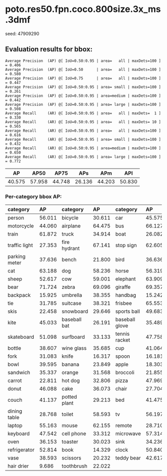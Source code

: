 # poto.res50.fpn.coco.800size.3x_ms.3dmf  

seed: 47909290

## Evaluation results for bbox:  

```  
Average Precision  (AP) @[ IoU=0.50:0.95 | area=   all | maxDets=100 ] = 0.406
Average Precision  (AP) @[ IoU=0.50      | area=   all | maxDets=100 ] = 0.580
Average Precision  (AP) @[ IoU=0.75      | area=   all | maxDets=100 ] = 0.447
Average Precision  (AP) @[ IoU=0.50:0.95 | area= small | maxDets=100 ] = 0.261
Average Precision  (AP) @[ IoU=0.50:0.95 | area=medium | maxDets=100 ] = 0.442
Average Precision  (AP) @[ IoU=0.50:0.95 | area= large | maxDets=100 ] = 0.508
Average Recall     (AR) @[ IoU=0.50:0.95 | area=   all | maxDets=  1 ] = 0.330
Average Recall     (AR) @[ IoU=0.50:0.95 | area=   all | maxDets= 10 ] = 0.565
Average Recall     (AR) @[ IoU=0.50:0.95 | area=   all | maxDets=100 ] = 0.616
Average Recall     (AR) @[ IoU=0.50:0.95 | area= small | maxDets=100 ] = 0.432
Average Recall     (AR) @[ IoU=0.50:0.95 | area=medium | maxDets=100 ] = 0.650
Average Recall     (AR) @[ IoU=0.50:0.95 | area= large | maxDets=100 ] = 0.772
```  
|   AP   |  AP50  |  AP75  |  APs   |  APm   |  APl   |  
|:------:|:------:|:------:|:------:|:------:|:------:|  
| 40.575 | 57.958 | 44.748 | 26.136 | 44.203 | 50.830 |

### Per-category bbox AP:  

| category      | AP     | category     | AP     | category       | AP     |  
|:--------------|:-------|:-------------|:-------|:---------------|:-------|  
| person        | 56.011 | bicycle      | 30.611 | car            | 45.575 |  
| motorcycle    | 44.060 | airplane     | 64.475 | bus            | 66.127 |  
| train         | 61.872 | truck        | 34.914 | boat           | 26.082 |  
| traffic light | 27.353 | fire hydrant | 67.141 | stop sign      | 62.605 |  
| parking meter | 37.636 | bench        | 21.800 | bird           | 36.636 |  
| cat           | 63.188 | dog          | 58.236 | horse          | 56.319 |  
| sheep         | 52.617 | cow          | 59.001 | elephant       | 63.909 |  
| bear          | 71.724 | zebra        | 69.096 | giraffe        | 69.357 |  
| backpack      | 15.925 | umbrella     | 38.355 | handbag        | 15.242 |  
| tie           | 31.785 | suitcase     | 38.321 | frisbee        | 65.553 |  
| skis          | 22.458 | snowboard    | 29.646 | sports ball    | 49.683 |  
| kite          | 45.033 | baseball bat | 26.191 | baseball glove | 35.489 |  
| skateboard    | 51.098 | surfboard    | 33.133 | tennis racket  | 47.758 |  
| bottle        | 38.607 | wine glass   | 35.685 | cup            | 41.064 |  
| fork          | 31.083 | knife        | 16.317 | spoon          | 16.181 |  
| bowl          | 39.595 | banana       | 23.849 | apple          | 18.303 |  
| sandwich      | 35.337 | orange       | 31.568 | broccoli       | 21.855 |  
| carrot        | 22.811 | hot dog      | 32.806 | pizza          | 47.969 |  
| donut         | 46.088 | cake         | 36.073 | chair          | 27.704 |  
| couch         | 41.137 | potted plant | 29.213 | bed            | 41.475 |  
| dining table  | 28.768 | toilet       | 58.593 | tv             | 56.197 |  
| laptop        | 55.163 | mouse        | 62.155 | remote         | 28.710 |  
| keyboard      | 47.542 | cell phone   | 33.312 | microwave      | 57.314 |  
| oven          | 36.153 | toaster      | 30.023 | sink           | 34.236 |  
| refrigerator  | 52.814 | book         | 14.329 | clock          | 50.840 |  
| vase          | 38.593 | scissors     | 20.232 | teddy bear     | 42.617 |  
| hair drier    | 9.686  | toothbrush   | 22.022 |                |        |
